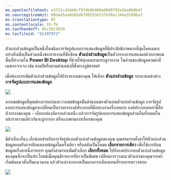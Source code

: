 ```yaml
---
ms.openlocfilehash: e3f21c41bb0cf97db8b988a80d9792e1ba0b0b4f
ms.sourcegitcommit: 60dad5aa0d85db790553e537bf8ac34ee3289ba3
ms.translationtype: HT
ms.contentlocale: th-TH
ms.lasthandoff: 05/29/2019
ms.locfileid: "61397973"
---
```

ตัวแบ่งส่วนข้อมูลเป็นหนึ่งในชนิดการจัดรูปแบบการแสดงข้อมูลที่มีประสิทธิภาพมากที่สุดโดยเฉพาะอย่างยิ่งเมื่อเป็นส่วนหนึ่งของรายงานที่ซับซ้อน **ตัวแบ่งส่วนข้อมูล**เป็นตัวกรองการแสดงผลด้วยภาพบนพื้นที่ทำงานใน **Power BI Desktop** ที่ช่วยให้ทุกคนสามารถดูรายงาน ในส่วนของข้อมูลตามค่าที่เฉพาะเจาะจง เช่น ตามปีหรือตามตำแหน่งที่ตั้งทางภูมิศาสตร์

เมื่อต้องการเพิ่มตัวแบ่งส่วนข้อมูลไปยังรายงานของคุณ ให้เลือก **ตัวแบ่งส่วนข้อมูล** จากบานหน้าต่าง **การจัดรูปแบบการแสดงข้อมูล**

![](media/3-4-create-slicers/3-4_1.png)

ลากเขตข้อมูลที่คุณต้องการแบ่งและวางเขตข้อมูลนั้นด้านบนของตัวแทนตัวแบ่งส่วนข้อมูล การจัดรูปแบบการแสดงข้อมูลจะเปลี่ยนเป็นรายการองค์ประกอบที่มีกล่องกาเครื่องหมาย องค์ประกอบเหล่านี้คือตัวกรองของคุณ - เลือกกล่องถัดจากส่วนหนึ่ง แล้วการจัดรูปแบบการแสดงข้อมูลส่วนอื่นทั้งหมดในหน้ารายงานเดียวกันจะถูกกรอง หรือ*แบ่ง*ตามการเลือกของคุณ

![](media/3-4-create-slicers/3-4_2.png)

มีตัวเลือกอื่นๆ เล็กน้อยสำหรับการจัดรูปแบบตัวแบ่งส่วนข้อมูลของคุณ คุณสามารถตั้งค่าให้ตัวแบ่งส่วนข้อมูลยอมรับการป้อนหลายข้อมูลในครั้งเดียว หรือสลับเป็นโหมด **เลือกรายการเดียว** เพื่อใช้การป้อนข้อมูลครั้งละหนึ่งรายการ คุณยังสามารถเพิ่มตัวเลือก **เลือกทั้งหมด** ไปยังองค์ประกอบตัวแบ่งส่วนข้อมูลของคุณซึ่งจะเป็นประโยชน์เมื่อคุณมีรายการที่ยาวเป็นพิเศษ เปลี่ยนการวางแนวตัวแบ่งของคุณจากค่าเริ่มต้นแนวตั้งเป็นแนวนอน แล้วตัวแบ่งจะกลายเป็นแถบการเลือกแทนที่รายการตรวจสอบ

![](media/3-4-create-slicers/3-4_3.png)


